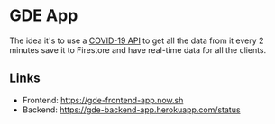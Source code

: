 # GDE App

The idea it's to use a [COVID-19 API](https://covid19.mathdro.id/api) to get all the data from it every 2 minutes save it to Firestore and have real-time data for all the clients.

## Links

- Frontend: https://gde-frontend-app.now.sh
- Backend: https://gde-backend-app.herokuapp.com/status
